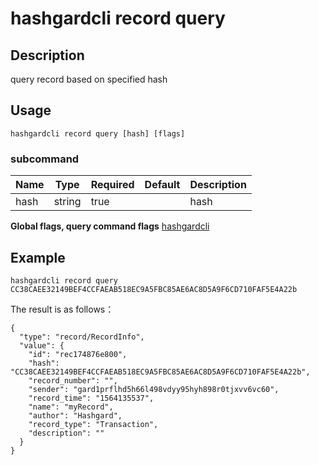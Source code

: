 # hashgardcli record query

## Description
query record based on specified hash
## Usage
```shell
hashgardcli record query [hash] [flags]
```


### subcommand

| Name          | Type| Required  | Default| Description                               |
| ------------ | ------ | -------- | ------ | -------------------- |
| hash        | string | true       |        | hash  |


**Global flags, query command flags** [hashgardcli](../README.md)

## Example

```shell
hashgardcli record query CC38CAEE32149BEF4CCFAEAB518EC9A5FBC85AE6AC8D5A9F6CD710FAF5E4A22b
```
The result is as follows：
```shell
{
  "type": "record/RecordInfo",
  "value": {
    "id": "rec174876e800",
    "hash": "CC38CAEE32149BEF4CCFAEAB518EC9A5FBC85AE6AC8D5A9F6CD710FAF5E4A22b",
    "record_number": "",
    "sender": "gard1prflhd5h66l498vdyy95hyh898r0tjxvv6vc60",
    "record_time": "1564135537",
    "name": "myRecord",
    "author": "Hashgard",
    "record_type": "Transaction",
    "description": ""
  }
}
```
